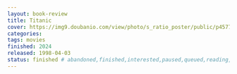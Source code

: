 ```yaml
---
layout: book-review
title: Titanic
cover: https://img9.doubanio.com/view/photo/s_ratio_poster/public/p457760035.webp
categories:
tags: movies
finished: 2024
released: 1998-04-03
status: finished # abandoned,finished,interested,paused,queued,reading,reread
---
```

